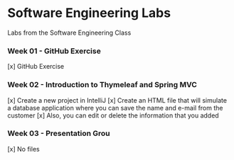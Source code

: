 # Software Engineering Labs

Labs from the Software Engineering Class

### Week 01 - GitHub Exercise
[x] GitHub Exercise

### Week 02 - Introduction to Thymeleaf and Spring MVC
[x] Create a new project in IntelliJ
[x] Create an HTML file that will simulate a database application where you can save the name and e-mail from the customer
[x] Also, you can edit or delete the information that you added

### Week 03 - Presentation Grou
[x] No files
